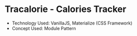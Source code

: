 # Tracalorie - Calories Tracker
* Technology Used: VanillaJS, Materialize (CSS Framework)
* Concept Used: Module Pattern
